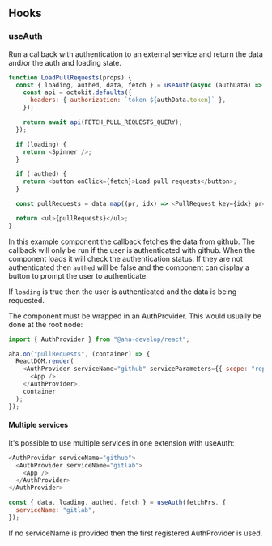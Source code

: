 ## Hooks

### useAuth

Run a callback with authentication to an external service and return the data and/or the auth and loading state.

```js
function LoadPullRequests(props) {
  const { loading, authed, data, fetch } = useAuth(async (authData) => {
    const api = octokit.defaults({
      headers: { authorization: `token ${authData.token}` },
    });

    return await api(FETCH_PULL_REQUESTS_QUERY);
  });

  if (loading) {
    return <Spinner />;
  }

  if (!authed) {
    return <button onClick={fetch}>Load pull requests</button>;
  }

  const pullRequests = data.map((pr, idx) => <PullRequest key={idx} pr={pr} />);

  return <ul>{pullRequests}</ul>;
}
```

In this example component the callback fetches the data from github. The callback will only be run if the user is authenticated with github. When the component loads it will check the authentication status. If they are not authenticated then `authed` will be false and the component can display a button to prompt the user to authenticate.

If `loading` is true then the user is authenticated and the data is being requested.

The component must be wrapped in an AuthProvider. This would usually be done at the root node:

```js
import { AuthProvider } from "@aha-develop/react";

aha.on("pullRequests", (container) => {
  ReactDOM.render(
    <AuthProvider serviceName="github" serviceParameters={{ scope: "repo" }}>
      <App />
    </AuthProvider>,
    container
  );
});
```

#### Multiple services

It's possible to use multiple services in one extension with useAuth:

```js
<AuthProvider serviceName="github">
  <AuthProvider serviceName="gitlab">
    <App />
  </AuthProvider>
</AuthProvider>
```

```js
const { data, loading, authed, fetch } = useAuth(fetchPrs, {
  serviceName: "gitlab",
});
```

If no serviceName is provided then the first registered AuthProvider is used.
